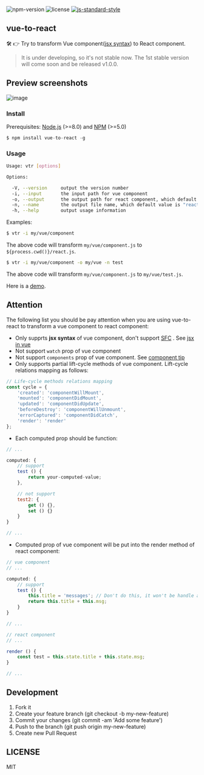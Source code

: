 ![npm-version](https://img.shields.io/npm/v/vue-to-react.svg) ![license](https://img.shields.io/github/license/dwqs/vue-to-react.svg) [![js-standard-style](https://img.shields.io/badge/code%20style-standard-brightgreen.svg)](http://standardjs.com)

## vue-to-react
🛠️ 👉 Try to transform Vue component([jsx syntax](https://github.com/vuejs/babel-plugin-transform-vue-jsx)) to React component.
>It is under developing, so it's not stable now. The 1st stable version will come soon and be released v1.0.0.

## Preview screenshots
![image](https://user-images.githubusercontent.com/7871813/40401477-1f9fc6c2-5e79-11e8-8f41-a558d594220f.png)

### Install
Prerequisites: [Node.js](https://nodejs.org/en/) (>=8.0) and [NPM](https://www.npmjs.com/) (>=5.0)

```js
$ npm install vue-to-react -g
```

### Usage
```sh
Usage: vtr [options]

Options:

  -V, --version     output the version number
  -i, --input       the input path for vue component
  -o, --output      the output path for react component, which default value is process.cwd()
  -n, --name        the output file name, which default value is "react.js"
  -h, --help        output usage information

```

Examples:

```sh
$ vtr -i my/vue/component
```

The above code will transform `my/vue/component.js` to `${process.cwd()}/react.js`.

```sh
$ vtr -i my/vue/component -o my/vue -n test
```

The above code will transform `my/vue/component.js` to `my/vue/test.js`.

Here is a [demo](https://github.com/dwqs/vue-to-react/tree/master/demo).

## Attention
The following list you should be pay attention when you are using vue-to-react to transform a vue component to react component:

* Only supprts **jsx syntax** of vue component, don't support [SFC](https://vuejs.org/v2/guide/single-file-components.html) . See [jsx in vue](https://github.com/vuejs/babel-plugin-transform-vue-jsx)
* Not support `watch` prop of vue component
* Not support `components` prop of vue component. See [component tip](https://github.com/vuejs/babel-plugin-transform-vue-jsx#component-tip)
* Only supports partial lift-cycle methods of vue component. Lift-cycle relations mapping as follows: 

```js
// Life-cycle methods relations mapping
const cycle = {
    'created': 'componentWillMount',
    'mounted': 'componentDidMount',
    'updated': 'componentDidUpdate',
    'beforeDestroy': 'componentWillUnmount',
    'errorCaptured': 'componentDidCatch',
    'render': 'render'
};
```

* Each computed prop should be function: 

```js
// ...

computed: {
    // support
    test () {
        return your-computed-value;
    },

    // not support
    test2: {
        get () {},
        set () {}
    }
}

// ...
```

* Computed prop of vue component will be put into the render method of react component:

```js
// vue component
// ...

computed: {
    // support
    test () {
        this.title = 'messages'; // Don't do this, it won't be handle and you will receive a warning.
        return this.title + this.msg;
    }
}

// ...

// react component
// ...

render () {
    const test = this.state.title + this.state.msg;
}

// ...
```

## Development
1. Fork it
2. Create your feature branch (git checkout -b my-new-feature)
3. Commit your changes (git commit -am 'Add some feature')
4. Push to the branch (git push origin my-new-feature)
5. Create new Pull Request

## LICENSE
MIT